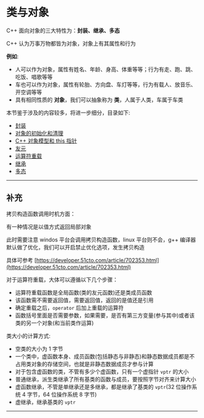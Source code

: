 # 类与对象

C++ 面向对象的三大特性为：**封装、继承、多态**

C++ 认为万事万物都皆为对象，对象上有其属性和行为

**例如**:

* ​人可以作为对象，属性有姓名、年龄、身高、体重等等；行为有走、跑、跳、吃饭、唱歌等等
* ​车也可以作为对象，属性有轮胎、方向盘、车灯等等，行为有载人、放音乐、开空调等等
* 具有相同性质的 **对象**，我们可以抽象称为 **类**，人属于人类，车属于车类

本节鉴于涉及的内容较多，将进一步细分，目录如下:

* [封装](./part4/part4_1.md)
* [对象的初始化和清理](./part4/part4_2.md)
* [C++ 对象模型和 this 指针](./part4/part4_3.md)
* [友元](./part4/part4_4.md)
* [运算符重载](./part4/part4_5.md)
* [继承](./part4/part4_6.md)
* [多态](./part4/part4_7.md)

---

## 补充

拷贝构造函数调用时机方面：

有一种情况是以值方式返回局部对象

此时需要注意 windos 平台会调用拷贝构造函数，linux 平台则不会，g++ 编译器默认做了优化，我们可以开启禁止优化选项，发生拷贝构造

具体可参考 [https://developer.51cto.com/article/702353.html](https://developer.51cto.com/article/702353.html)

对于运算符重载，大体可以遵循以下几个步骤：

* 运算符重载函数是全局函数(类的友元函数)还是类成员函数
* 该函数需不需要返回值，需要返回值，返回的是值还是引用
* 确定重载之后，`operator` 后加上重载的运算符
* 函数括号里面是否需要参数，如果需要，是否有第三方变量(参与其中)或者该类的另一个对象(和当前类作运算)

类大小的计算方式:

* 空类的大小为 1 字节
* 一个类中，虚函数本身、成员函数(包括静态与非静态)和静态数据成员都是不占用类对象的存储空间，也就是非静态数据成员才参与计算
* 对于包含虚函数的类，不管有多少个虚函数，只有一个虚指针 `vptr` 的大小
* 普通继承，派生类继承了所有基类的函数与成员，要按照字节对齐来计算大小
* 虚函数继承，不管是单继承还是多继承，都是继承了基类的 `vptr`(32 位操作系统 4 字节，64 位操作系统 8 字节)
* 虚继承，继承基类的 `vptr`

---
